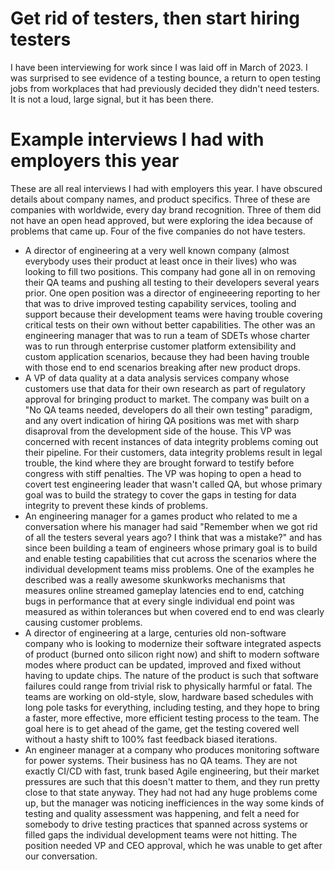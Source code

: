 Get rid of testers, then start hiring testers
=============================================
I have been interviewing for work since I was laid off
in March of 2023. I was surprised to see evidence of a
testing bounce, a return to open testing jobs from
workplaces that had previously decided they didn't
need testers. It is not a loud, large signal, but it
has been there.

Example interviews I had with employers this year
=============================================
These are all real interviews I had with employers this
year. I have obscured details about company names,
and product specifics. Three of these are companies
with worldwide, every day brand recognition. Three of
them did not have an open head approved, but were exploring
the idea because of problems that came up. Four of the
five companies do not have testers.

- A director of engineering at a very well known
company (almost everybody uses their product at
least once in their lives) who was looking to fill two
positions. This company had gone all in on removing
their QA teams and pushing all testing to their
developers several years prior. One open position
 was a director of engineeering reporting
to her that was to drive improved testing capability services,
tooling and support because their development teams were
having trouble covering critical tests on their own without
better capabilities. The other was an engineering manager
that was to run a team of SDETs whose charter was to
run through enterprise customer platform extensibility and
custom application scenarios, because they had been having trouble
with those end to end scenarios breaking after new product
drops.
- A VP of data quality at a data analysis services company
whose customers use that data for their own research as
part of regulatory approval for bringing product to market. The
company was built on a "No QA teams needed, developers do all
their own testing" paradigm, and any overt indication of
hiring QA positions was met with sharp disaproval from the
development side of the house. This VP was concerned with
recent instances of data integrity problems coming out their
pipeline. For their customers, data integrity problems result
in legal trouble, the kind where they are brought forward to
testify before congress with stiff penalties. The VP was hoping
to open a head to covert test engineering leader that wasn't
called QA, but whose primary goal was to build the strategy
to cover the gaps in testing for data integrity to prevent these kinds
of problems.
- An engineering manager for a games product who related to
me a conversation where his manager had said "Remember when we
got rid of all the testers several years ago? I think that was
a mistake?" and has since been building a team of engineers whose
primary goal is to build and enable testing capabilities that
cut across the scenarios where the individual development teams
miss problems. One of the examples he described was a really awesome
skunkworks mechanisms that measures online streamed gameplay latencies
end to end, catching bugs in performance that at every single
individual end point was measured as within tolerances but
when covered end to end was clearly causing customer problems.
- A director of engineering at a large, centuries old
non-software company who is looking to modernize their software
integrated aspects of product  (burned onto silicon right now)
and shift to modern software modes where product can be
updated, improved and fixed without having to update chips. The
nature of the product is such that software failures could
range from trivial risk to physically harmful or fatal. The
teams are working on old-style, slow, hardware based schedules
with long pole tasks for everything, including testing, and
they hope to bring a faster, more effective, more efficient
testing process to the team. The goal here is to get
ahead of the game, get the testing covered well without a
hasty shift to 100% fast feedback biased iterations.
- An engineer manager at a company who produces monitoring
software for power systems. Their business has no QA teams. They
are not exactly CI/CD with fast, trunk based Agile engineering, but
their market pressures are such that this doesn't matter to them, and they
run pretty close to that state anyway. They had not had any huge problems
come up, but the manager was noticing inefficiences in the way some
kinds of testing and quality assessment was happening, and felt a
need for somebody to drive testing practices that spanned across
systems or filled gaps the individual development teams were
not hitting. The position needed VP and CEO approval, which he
was unable to get after our conversation.
